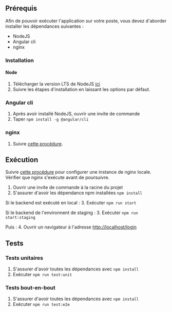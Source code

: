 ## Prérequis
Afin de pouvoir exécuter l'application sur votre poste, vous devez d'aborder installer les dépendances suivantes :
  * NodeJS
  * Angular cli
  * nginx
 
### Installation
#### Node
  1. Télécharger la version LTS de NodeJS [ici](https://nodejs.org/fr/download/)
  2. Suivre les étapes d'installation en laissant les options par défaut.
 
### Angular cli
  1. Après avoir installé NodeJS, ouvrir une invite de commande
  2. Taper `npm install -g @angular/cli`
 
### nginx
  1. Suivre [cette procédure](nginx-install.md).

## Exécution
Suivre [cette procédure](nginx-install.md) pour configurer une instance de nginx locale. Vérifier que nginx s'exécute avant de poursuivre.

1. Ouvrir une invite de commande à la racine du projet
2. S'assurer d'avoir les dépendance npm installées `npm install`

Si le backend est exécuté en local :
3. Exécuter `npm run start`

Si le backend de l'environnent de staging :
3. Exécuter `npm run start:staging`

Puis :
4. Ouvrir un navigateur à l'adresse [http://localhost/login](http://localhost/login)

## Tests
### Tests unitaires
1. S'assurer d'avoir toutes les dépendances avec `npm install`
2. Exécuter `npm run test:unit`
 
### Tests bout-en-bout
1. S'assurer d'avoir toutes les dépendances avec `npm install`
2. Exécuter `npm run test:e2e`
